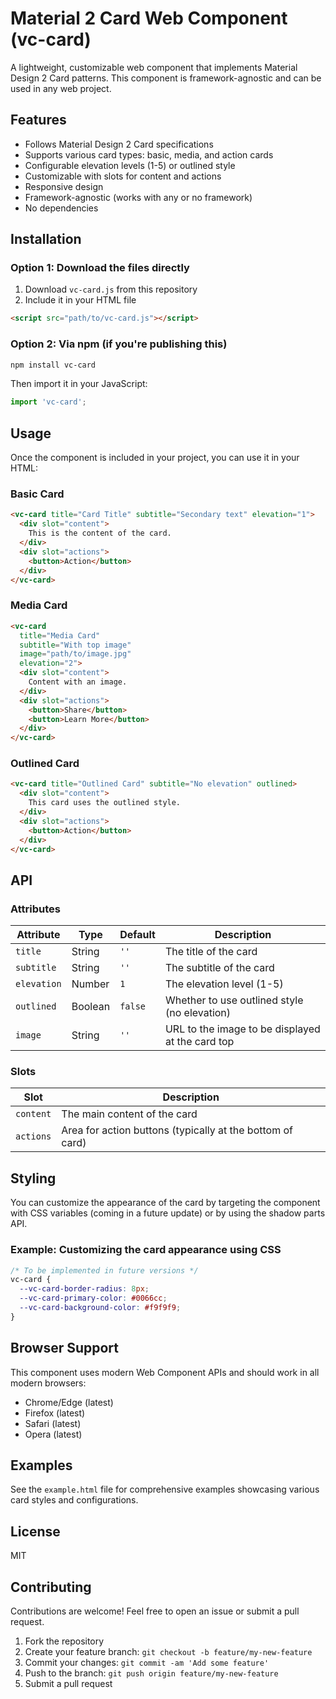 # Material 2 Card Web Component (vc-card)

A lightweight, customizable web component that implements Material Design 2 Card patterns. This component is framework-agnostic and can be used in any web project.

## Features

- Follows Material Design 2 Card specifications
- Supports various card types: basic, media, and action cards
- Configurable elevation levels (1-5) or outlined style
- Customizable with slots for content and actions
- Responsive design
- Framework-agnostic (works with any or no framework)
- No dependencies

## Installation

### Option 1: Download the files directly

1. Download `vc-card.js` from this repository
2. Include it in your HTML file

```html
<script src="path/to/vc-card.js"></script>
```

### Option 2: Via npm (if you're publishing this)

```bash
npm install vc-card
```

Then import it in your JavaScript:

```javascript
import 'vc-card';
```

## Usage

Once the component is included in your project, you can use it in your HTML:

### Basic Card

```html
<vc-card title="Card Title" subtitle="Secondary text" elevation="1">
  <div slot="content">
    This is the content of the card.
  </div>
  <div slot="actions">
    <button>Action</button>
  </div>
</vc-card>
```

### Media Card

```html
<vc-card 
  title="Media Card" 
  subtitle="With top image" 
  image="path/to/image.jpg"
  elevation="2">
  <div slot="content">
    Content with an image.
  </div>
  <div slot="actions">
    <button>Share</button>
    <button>Learn More</button>
  </div>
</vc-card>
```

### Outlined Card

```html
<vc-card title="Outlined Card" subtitle="No elevation" outlined>
  <div slot="content">
    This card uses the outlined style.
  </div>
  <div slot="actions">
    <button>Action</button>
  </div>
</vc-card>
```

## API

### Attributes

| Attribute   | Type      | Default | Description                                       |
|-------------|-----------|---------|---------------------------------------------------|
| `title`     | String    | `''`    | The title of the card                             |
| `subtitle`  | String    | `''`    | The subtitle of the card                          |
| `elevation` | Number    | `1`     | The elevation level (1-5)                         |
| `outlined`  | Boolean   | `false` | Whether to use outlined style (no elevation)      |
| `image`     | String    | `''`    | URL to the image to be displayed at the card top  |

### Slots

| Slot       | Description                                                |
|------------|------------------------------------------------------------|
| `content`  | The main content of the card                               |
| `actions`  | Area for action buttons (typically at the bottom of card)  |

## Styling

You can customize the appearance of the card by targeting the component with CSS variables (coming in a future update) or by using the shadow parts API.

### Example: Customizing the card appearance using CSS

```css
/* To be implemented in future versions */
vc-card {
  --vc-card-border-radius: 8px;
  --vc-card-primary-color: #0066cc;
  --vc-card-background-color: #f9f9f9;
}
```

## Browser Support

This component uses modern Web Component APIs and should work in all modern browsers:

- Chrome/Edge (latest)
- Firefox (latest)
- Safari (latest)
- Opera (latest)

## Examples

See the `example.html` file for comprehensive examples showcasing various card styles and configurations.

## License

MIT

## Contributing

Contributions are welcome! Feel free to open an issue or submit a pull request.

1. Fork the repository
2. Create your feature branch: `git checkout -b feature/my-new-feature`
3. Commit your changes: `git commit -am 'Add some feature'`
4. Push to the branch: `git push origin feature/my-new-feature`
5. Submit a pull request